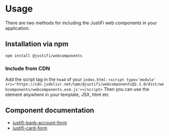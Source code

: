 # Usage

There are two methods for including the JustiFi web components in your application:

## Installation via npm

`npm install @justifi/webcomponents`

### Include from CDN

Add the script tag in the `head` of your `index.html`:
`<script type='module' src='https://cdn.jsdelivr.net/npm/@justifi/webcomponents@2.1.0/dist/webcomponents/webcomponents.esm.js'></script>`
Then you can use the element anywhere in your template, JSX, html etc

## Component documentation

- [justifi-bank-account-form](https://github.com/justifi-tech/web-component-library/tree/main/stencil-library/src/components/bank-account-form#justifi-bank-account-form)
- [justifi-card-form](https://github.com/justifi-tech/web-component-library/tree/main/stencil-library/src/components/card-form#justifi-card-form)
